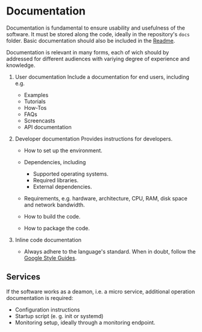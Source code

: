 # Documentation

Documentation is fundamental to ensure usability and usefulness of the software.
It must be stored along the code, ideally in the repository's `docs` folder.
Basic documentation should also be included in the [Readme](02-readme.md).

Documentation is relevant in many forms, each of wich should by addressed for different audiences
with variying degree of experience and knowledge.

1. User documentation
   Include a documentation for end users, including e.g.
   * Examples
   * Tutorials
   * How-Tos
   * FAQs
   * Screencasts
   * API documentation

1. Developer documentation
   Provides instructions for developers.

   * How to set up the environment.
   * Dependencies, including

     * Supported operating systems.
     * Required libraries.
     * External dependencies.

   * Requirements, e.g. hardware, architecture, CPU, RAM, disk space and network bandwidth.
   * How to build the code.
   * How to package the code.

1. Inline code documentation
   * Always adhere to the language's standard.
   When in doubt, follow the [Google Style Guides](https://google.github.io/styleguide/).

## Services

If the software works as a deamon, i.e. a micro service, additional operation documentation is required:

* Configuration instructions
* Startup script (e. g. init or systemd)
* Monitoring setup, ideally through a monitoring endpoint.

